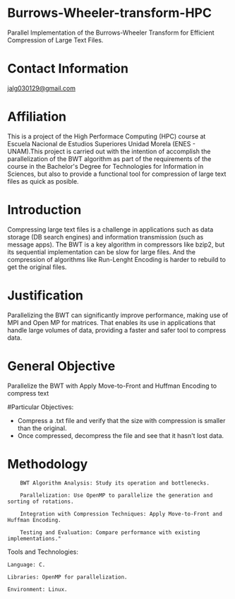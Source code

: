 # Burrows-Wheeler-transform-HPC
Parallel Implementation of the Burrows-Wheeler Transform for Efficient Compression of Large Text Files.

# Contact Information
jalg030129@gmail.com 

# Affiliation
This is a project of the High Performace Computing (HPC) course at Escuela Nacional de Estudios Superiores Unidad Morela (ENES - UNAM).This project is carried out with the intention of accomplish the parallelization of the BWT algorithm as part of the requirements of the course in the Bachelor's Degree for Technologies for Information in Sciences, but also to provide a functional tool for compression of large text files as quick as posible.

# Introduction
Compressing large text files is a challenge in applications such as data storage (DB search engines) and information transmission (such as message apps). The BWT is a key algorithm in compressors like bzip2, but its sequential implementation can be slow for large files. And the compression of algorithms like Run-Lenght Encoding is harder to rebuild to get the original files.

# Justification 
Parallelizing the BWT can significantly improve performance, making use of MPI and Open MP for matrices. That enables its use in applications that handle large volumes of data, providing a faster and safer tool to compress data.

# General Objective
Parallelize the BWT with Apply Move-to-Front and Huffman Encoding to compress text

#Particular Objectives:

* Compress a .txt file and verify that the size with compression is smaller than the original.
* Once compressed, decompress the file and see that it hasn't lost data.


# Methodology
        BWT Algorithm Analysis: Study its operation and bottlenecks.

        Parallelization: Use OpenMP to parallelize the generation and sorting of rotations.

        Integration with Compression Techniques: Apply Move-to-Front and Huffman Encoding.

        Testing and Evaluation: Compare performance with existing implementations."

Tools and Technologies:

    Language: C.

    Libraries: OpenMP for parallelization.

    Environment: Linux.
